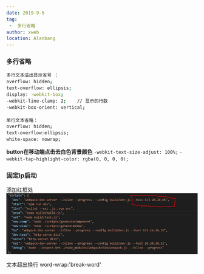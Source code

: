 ```yaml
---
date: 2019-9-5
tag: 
 -  多行省略
author: xweb
location: Alanbang
---
```


### 多行省略
```sh
多行文本溢出显示省号 ：
overflow: hidden;
text-overflow: ellipsis;
display: -webkit-box;
-webkit-line-clamp: 2;    // 显示的行数
-webkit-box-orient: vertical;

单行文本省略：
overflow: hidden;
text-overflow:ellipsis;
white-space: nowrap;

```
**button在移动端点击去白色背景颜色** 
`-webkit-text-size-adjust: 100%;`
`-webkit-tap-highlight-color: rgba(0, 0, 0, 0);`

### 固定ip启动
添加红框处
![photo_ip](../img/photo_ip.jpg)


文本超出换行   word-wrap:'break-word'
